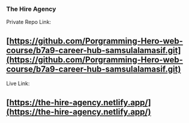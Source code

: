 ### The Hire Agency

Private Repo Link:

## [https://github.com/Porgramming-Hero-web-course/b7a9-career-hub-samsulalamasif.git](https://github.com/Porgramming-Hero-web-course/b7a9-career-hub-samsulalamasif.git)

Live Link:

## [https://the-hire-agency.netlify.app/](https://the-hire-agency.netlify.app/)
